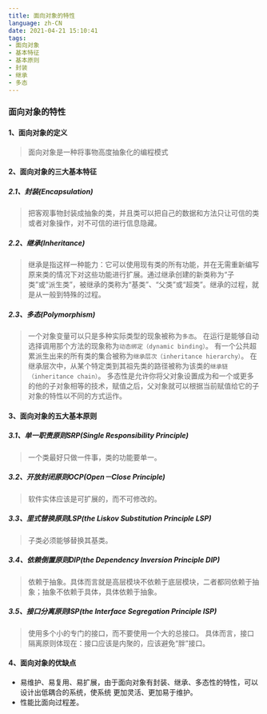 ```yaml
---
title: 面向对象的特性
language: zh-CN
date: 2021-04-21 15:10:41
tags: 
- 面向对象
- 基本特征
- 基本原则
- 封装
- 继承
- 多态
---
```

### 面向对象的特性
#### 1、面向对象的定义
 > 面向对象是一种将事物高度抽象化的编程模式
  
#### 2、面向对象的三大基本特征
##### 2.1、封装(Encapsulation)
> 把客观事物封装成抽象的类，并且类可以把自己的数据和方法只让可信的类或者对象操作，对不可信的进行信息隐藏。
##### 2.2、继承(Inheritance)
>继承是指这样一种能力：它可以使用现有类的所有功能，并在无需重新编写原来类的情况下对这些功能进行扩展。通过继承创建的新类称为“子类”或“派生类”，被继承的类称为“基类”、“父类”或“超类”。继承的过程，就是从一般到特殊的过程。
##### 2.3、多态(Polymorphism)
>一个对象变量可以只是多种实际类型的现象被称为`多态`。
>在运行是能够自动选择调用那个方法的现象称为`动态绑定（dynamic binding）`。
>有一个公共超累派生出来的所有类的集合被称为`继承层次（inheritance hierarchy）`。
>在继承层次中，从某个特定类到其祖先类的路径被称为该类的`继承链（inheritance chain）`。
>多态性是允许你将父对象设置成为和一个或更多的他的子对象相等的技术，赋值之后，父对象就可以根据当前赋值给它的子对象的特性以不同的方式运作。

#### 3、面向对象的五大基本原则
##### 3.1、单一职责原则SRP(Single Responsibility Principle)
>一个类最好只做一件事，类的功能要单一。

##### 3.2、开放封闭原则OCP(Open－Close Principle)
>软件实体应该是可扩展的，而不可修改的。

##### 3.3、里式替换原则LSP(the Liskov Substitution Principle LSP)
>子类必须能够替换其基类。

##### 3.4、依赖倒置原则DIP(the Dependency Inversion Principle DIP)
>依赖于抽象。具体而言就是高层模块不依赖于底层模块，二者都同依赖于抽象；抽象不依赖于具体，具体依赖于抽象。

##### 3.5、接口分离原则ISP(the Interface Segregation Principle ISP)
>使用多个小的专门的接口，而不要使用一个大的总接口。 具体而言，接口隔离原则体现在：接口应该是内聚的，应该避免“胖”接口。

#### 4、面向对象的优缺点
- 易维护、易复用、易扩展，由于面向对象有封装、继承、多态性的特性，可以设计出低耦合的系统，使系统 更加灵活、更加易于维护。
- 性能比面向过程差。